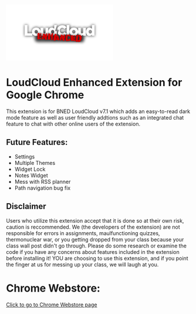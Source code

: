 ![logo](https://github.com/jadedkitty/LoudCloud-Enhanced-Extension/blob/master/logo.png)

# LoudCloud Enhanced Extension for Google Chrome
This extension is for BNED LoudCloud v7.1 which adds an easy-to-read dark mode feature as well as user friendly addtions such as an integrated chat feature to chat with other online users of the extension.

## Future Features:
 - Settings
 - Multiple Themes
 - Widget Lock
 - Notes Widget
 - Mess with RSS planner
 - Path navigation bug fix

## Disclaimer
Users who utilize this extension accept that it is done so at their own risk, caution is reccommended.
We (the developers of the extension) are not responsible for errors in assignments, maulfunctioning quizzes, thermonuclear war, or you getting dropped from your class because your class wall post didn't go through.
Please do some research or examine the code if you have any concerns about features included in the extension before installing it! 
YOU are choosing to use this extension, and if you point the finger at us for messing up your class, we will laugh at you. 

# Chrome Webstore:
[Click to go to Chrome Webstore page](https://chrome.google.com/webstore/detail/loudcloud-enhanced/agmdpbckjjdnghbldagoiaaokcefkbmb)
